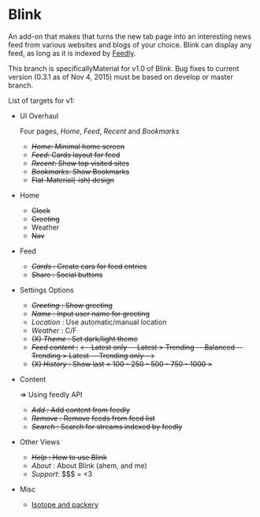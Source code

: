 # Blink
An add-on that makes that turns the new tab page into an interesting news feed
from various websites and blogs of your choice. Blink can display any feed, as
long as it is indexed by [Feedly](feedly.com).

This branch is specificallyMaterial for v1.0 of Blink. Bug fixes to current
version (0.3.1 as of Nov 4, 2015) must be based on develop or master branch.

List of targets for v1:

* UI Overhaul

    Four pages, _Home_, _Feed_, _Recent_ and _Bookmarks_
    - ~~_Home_: Minimal home screen~~
    - ~~_Feed_: Cards layout for feed~~
    - ~~_Recent_: Show top visited sites~~
    - ~~_Bookmarks_: Show Bookmarks~~
    - ~~Flat-Material(-ish) design~~


* Home
    - ~~Clock~~
    - ~~Greeting~~
    - Weather
    - ~~Nav~~


* Feed
    - ~~_Cards_ : Create cars for feed entries~~
    - ~~Share : Social buttons~~


* Settings Options
    - ~~_Greeting_ : Show greeting~~
    - ~~_Name_ : Input user name for greeting~~
    - _Location_ : Use automatic/manual location  
    - _Weather_ : C/F
    - ~~(X) _Theme_ : Set dark/light theme~~
    - ~~_Feed content_ :~~
        ~~<-- Latest only -- Latest > Trending -- Balanced -- Trending > Latest -- Trending only -->~~
    - ~~(X) _History_ : Show last < 100 - 250 - 500 - 750 - 1000 >~~



* Content

    => Using feedly API
    - ~~_Add_ :  Add content from feedly~~
    - ~~_Remove_ : Remove feeds from feed list~~
    - ~~_Search_ : Search for streams indexed by feedly~~


* Other Views
    - ~~_Help_ : How to use Blink~~
    - _About_ : About Blink (ahem, and me)
    - _Support_: $$$ = <3

* Misc
    - [Isotope and packery](http://desandro.com/masonry)
